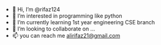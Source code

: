 - 👋 Hi, I’m @rifaz124
- 👀 I’m interested in programming like python
- 🌱 I’m currently learning 1st year engineering CSE branch
- 💞️ I’m looking to collaborate on ...
- 📫 you can reach me alirifaz21@gmail.com

<!---
RifazAli/RifazAli is a ✨ special ✨ repository because its `README.md` (this file) appears on your GitHub profile.
You can click the Preview link to take a look at your changes.
--->
